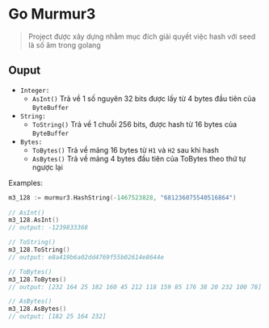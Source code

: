 Go Murmur3 
=== 

> Project được xây dựng nhằm mục đích giải quyết việc hash với seed là số âm trong golang  

Ouput
---

* `Integer:` 
  * `AsInt()` Trả về 1 số nguyên 32 bits được lấy từ 4 bytes đầu tiên của `ByteBuffer`  
* `String:` 
  * `ToString()` Trả về 1 chuỗi 256 bits, được hash từ 16 bytes của `ByteBuffer`  
* `Bytes:` 
  * `ToBytes()` Trả về mảng 16 bytes từ `H1` và `H2` sau khi hash
  * `AsBytes()` Trả về mảng 4 bytes đầu tiên của ToBytes theo thứ tự ngược lại
  
Examples: 

```go
m3_128 := murmur3.HashString(-1467523828, "681236075540516864")
 
// AsInt()
m3_128.AsInt() 
// output: -1239833368

// ToString()
m3_128.ToString() 
// output: e8a419b6a02dd4769f55b02614e8644e 

// ToBytes() 
m3_128.ToBytes() 
// output: [232 164 25 182 160 45 212 118 159 85 176 38 20 232 100 78]

// AsBytes() 
m3_128.AsBytes() 
// output: [182 25 164 232]
```

